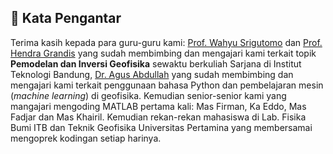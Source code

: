 ## 💚 **Kata Pengantar**

Terima kasih kepada para guru-guru kami: [Prof. Wahyu Srigutomo](https://sites.google.com/site/srigutomoitb) dan [Prof. Hendra Grandis](https://www.itb.ac.id/staf/profil/hendra-grandis) yang sudah membimbing dan mengajari kami terkait topik **Pemodelan dan Inversi Geofisika** sewaktu berkuliah Sarjana di Institut Teknologi Bandung, [Dr. Agus Abdullah](https://universitaspertamina.ac.id/prodi/teknik-geofisika/dosen-detail/Agus%20Abdullah,%20S.T.,%20M.T.,%20Ph.D.) yang sudah membimbing dan mengajari kami terkait penggunaan bahasa Python dan pembelajaran mesin (*machine learning*) di geofisika. Kemudian senior-senior kami yang mangajari mengoding MATLAB pertama kali: Mas Firman, Ka Eddo, Mas Fadjar dan Mas Khairil. Kemudian rekan-rekan mahasiswa di Lab. Fisika Bumi ITB dan Teknik Geofisika Universitas Pertamina yang membersamai mengoprek kodingan setiap harinya.